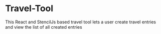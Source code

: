 # Travel-Tool
This React and StencilJs based travel tool lets a user create travel entries and view the list of all created entries
